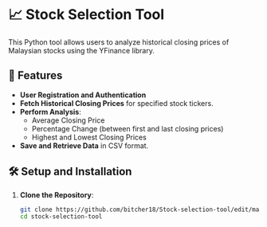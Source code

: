 # 📈 Stock Selection Tool

This Python tool allows users to analyze historical closing prices of Malaysian stocks using the YFinance library.

## 🚀 Features

- **User Registration and Authentication**
- **Fetch Historical Closing Prices** for specified stock tickers.
- **Perform Analysis**:
  - Average Closing Price
  - Percentage Change (between first and last closing prices)
  - Highest and Lowest Closing Prices
- **Save and Retrieve Data** in CSV format.

## 🛠️ Setup and Installation

1. **Clone the Repository**:

   ```bash
   git clone https://github.com/bitcher18/Stock-selection-tool/edit/main/README.md
   cd stock-selection-tool

